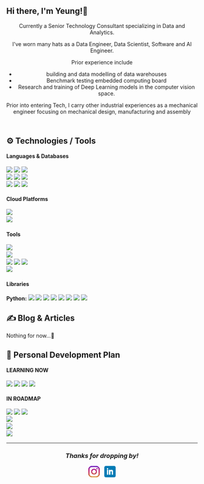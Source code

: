 ## Hi there, I'm Yeung!👋
<html>
<header>
Currently a Senior Technology Consultant specializing in Data and Analytics.

I've worn many hats as a Data Engineer, Data Scientist, Software and AI Engineer. <br/>
  
Prior experience include
<ul>
  <li> building and data modelling of data warehouses </li>
  <li> Benchmark testing embedded computing board </li>
  <li> Research and training of Deep Learning models in the computer vision space. </li>
</ul>

Prior into entering Tech, I carry other industrial experiences as a mechanical engineer focusing on mechanical design, manufacturing and assembly
</header>
</html>

## ⚙️ Technologies / Tools
#### Languages & Databases <!-- languages -->
[![](https://img.shields.io/badge/Code-Python-success?style=flat&logo=Python&logoColor=white&color=steelblue)](https://www.python.org/)
[![](https://img.shields.io/badge/Code-C++-success?style=flat&logo=C%2b%2b&logoColor=white&color=cornflowerblue)](https://github.com/YeungHow)
[![](https://img.shields.io/badge/Code-Java-success?style=flat&logo=Java&logoColor=white&color=blue)](https://www.java.com/en/) <br>
[![](https://img.shields.io/badge/web-HTML5-success?style=flat&logo=HTML5&logoColor=white&color=red)]()
[![](https://img.shields.io/badge/web-CSS3-success?style=flat&logo=CSS3&logoColor=white&color=royalblue)]() 
[![](https://img.shields.io/badge/Code-JavaScript-success?style=flat&logo=JavaScript&logoColor=white&color=gold)](https://www.javascript.com/) <br/>
[![](https://img.shields.io/badge/Database-MSSQL-informational?style=flat&logo=Microsoft&logoColor=white&color=blue)](https://www.microsoft.com/en-us/sql-server/sql-server-2022)
[![](https://img.shields.io/badge/Database-MySQL-informational?style=flat&logo=MySQL&logoColor=white&color=blue)](https://www.mysql.com/)
[![](https://img.shields.io/badge/Database-SQLite-informational?style=flat&logo=SQLite&logoColor=white&color=blue)](https://www.sqlite.org/index.html)<br>

#### Cloud Platforms <!-- cloud tech -->
[![](https://img.shields.io/badge/Cloud%20Computing-Azure-informational?style=flat&logo=MicrosoftAzure&logoColor=white&color=blue)](https://www.azure.microsoft.com/) <br/>
[![](https://img.shields.io/badge/Cloud%20Platform-DataBricks-informational?style=flat&logo=Databricks&logoColor=white&color=red)](https://www.databricks.com/)
#### Tools <!-- tools -->
[![](https://img.shields.io/badge/Version%20Control-Git-informational?style=flat&logo=Git&logoColor=white&color=red)](https://git-scm.com/)
<br/> <!-- API Platform-->
[![](https://img.shields.io/badge/API-Postman-informational?style=flat&logo=Postman&logoColor=white&color=orange)](https://www.postman.com/) 
<br/> <!-- DB Tools-->
[![](https://img.shields.io/badge/SQL-MSSQL%20Management%20Studio-informational?style=flat&logo=Microsoft&logoColor=white&color=blue)](https://learn.microsoft.com/en-us/sql/ssms/release-notes-ssms?view=sql-server-ver16)
[![](https://img.shields.io/badge/SQL-MySQL%20WorkBench-informational?style=flat&logo=MySQL&logoColor=white&color=blue)](https://www.mysql.com/products/workbench/)
[![](https://img.shields.io/badge/SQL-DBeaver-informational?style=flat&logo=MySQL&logoColor=white&color=chocolate)](https://dbeaver.io/)
<br/> <!-- containerization / orchestration -->
[![](https://img.shields.io/badge/Tool-Docker-informational?style=flat&logo=Docker&logoColor=white&color=blue)](https://www.docker.com/)
#### Libraries <!-- Python libraries -->
<span><b>Python:</b></span>
[![](https://img.shields.io/badge/Python-PyTorch-informational?style=flat&logo=PyTorch&logoColor=white&color=orange)](https://www.pytorch.org/)
[![](https://img.shields.io/badge/Python-TensorFlow-informational?style=flat&logo=TensorFlow&logoColor=white&color=orange)](https://www.tensorflow.org/)
[![](https://img.shields.io/badge/Python-scikit--learn-informational?style=flat&logo=scikit-learn&logoColor=white&color=orange)](https://www.scikit-learn.org/)
[![](https://img.shields.io/badge/Python-NumPy-informational?style=flat&logo=NumPy&logoColor=white&color=blue)](https://www.numpy.org/)
[![](https://img.shields.io/badge/Python-Pandas-informational?style=flat&logo=pandas&logoColor=white&color=blue)](https://www.pandas.pydata.org/)
[![](https://img.shields.io/badge/Python-OpenCV-success?style=flat&logo=OpenCV&logoColor=white)](https://www.opencv.org/)
[![](https://img.shields.io/badge/Python-Matplotlib-success?style=flat&logo=Python&logoColor=white&color=navy)](https://matplotlib.org/)
[![](https://img.shields.io/badge/Python-Seaborn-success?style=flat&logo=Python&logoColor=white&color=navy)](https://seaborn.pydata.org/)

## ✍️ Blog & Articles
Nothing for now...🦗

## 🔧 Personal Development Plan
#### LEARNING NOW 
[![](https://img.shields.io/badge/Database-MongoDB-informational?style=flat&logo=MongoDB&logoColor=white&color=darkgreen)](https://www.mongodb.com/)
[![](https://img.shields.io/badge/Framework-ExpressJS-informational?style=flat&logo=Express&logoColor=white&color=black)](https://expressjs.com/)
[![](https://img.shields.io/badge/Framework-React-informational?style=flat&logo=React&logoColor=white&color=blue)](https://react.dev/)
[![](https://img.shields.io/badge/Framework-NodeJS-informational?style=flat&logo=Node.js&logoColor=white&color=blue)](https://nodejs.org/)
<br/>
#### IN ROADMAP
[![](https://img.shields.io/badge/GitHub-Professional%20Portfolio-informational?style=flat&logo=GitHubPages&logoColor=white&color=black)](https://pages.github.com/)
[![](https://img.shields.io/badge/Netlify-Creative%20Portfolio-informational?style=flat&logo=Netlify&logoColor=white&color=black)](https://www.netlify.com/)
[![](https://img.shields.io/badge/Medium-Medium%20Posts-informational?style=flat&logo=Medium&logoColor=white&color=black)](https://www.netlify.com/) <br/>
[![](https://img.shields.io/badge/Framework-Django-informational?style=flat&logo=Django&logoColor=white&color=darkgreen)](https://www.djangoproject.com/) <br/>
[![](https://img.shields.io/badge/Database-Neo4J-informational?style=flat&logo=Neo4j&logoColor=white&color=blue)](https://neo4j.com/) <br/>
[![](https://img.shields.io/badge/Code-Go-success?style=flat&logo=Go&logoColor=white&color=blue)](https://neo4j.com/) <br/>

<hr/>
<h3 align='center'><i>Thanks for dropping by!</i></h3>
<p align='center'>
<a href="https://www.instagram.com/yeunghowtan/"><img height="30" src="https://github.com/YeungHow/YeungHow/blob/main/icon/instagram.png?raw=true"></a>&nbsp;&nbsp;
<a href="https://www.linkedin.com/in/yeung-how-tan/"><img height="30" src="https://github.com/YeungHow/YeungHow/blob/main/icon/linkedin.png?raw=true"></a>
<!--
  <a href="https://www.twitter.com/"><img height="30" src="https://github.com/YeungHow/YeungHow/blob/main/icon/twitter.png?raw=true"></a>
  <a href="https://www.medium.com/"><img height="30" src="https://github.com/YeungHow/YeungHow/blob/main/icon/medium.png?raw=true"></a>
  <a href="https://www.youtube.com/"><img height="30" src="https://github.com/YeungHow/YeungHow/blob/main/icon/youtube.png?raw=true"></a>
  <a href="https://www.twitch.com/"><img height="30" src="https://github.com/YeungHow/YeungHow/blob/main/icon/twitch.png?raw=true"></a>
-->
</p>


<!--
## &#x1f4c8; GitHub Stats
<a href="https://github.com/YeungHow/YeungHow">
  <img align="center" src="https://github-readme-stats.vercel.app/api/top-langs/?username=YeungHow&title_color=ffffff&text_color=c9cacc&icon_color=2bbc8a&bg_color=1d1f21&langs_count=3" />
</a>
<a href="https://github.com/YeungHow/YeungHow">
  <img align="center" src="https://github-readme-stats.vercel.app/api?username=YeungHow&show_icons=true&line_height=27&count_private=true&title_color=ffffff&text_color=c9cacc&icon_color=2bbc8a&bg_color=1d1f21" alt="YeungHow's GitHub Stats" />
</a>
-->

<!--
**YeungHow/YeungHow** is a ✨ _special_ ✨ repository because its `README.md` (this file) appears on your GitHub profile.
https://shields.io/       - to edit badge
https://simpleicons.org/  - to get icons

Here are some ideas to get you started:

- 🔭 I’m currently working on ...
- 🌱 I’m currently learning ...
- 👯 I’m looking to collaborate on ...
- 🤔 I’m looking for help with ...
- 💬 Ask me about ...
- 📫 How to reach me: ...
- 😄 Pronouns: ...
- ⚡ Fun fact: ...
-->
